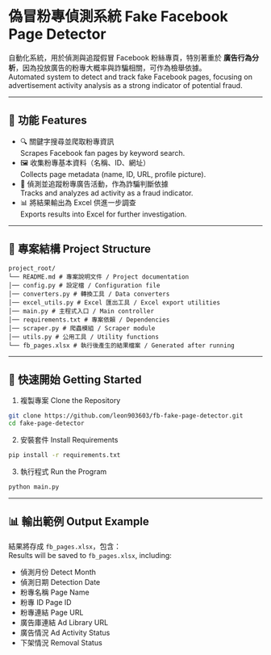 # 偽冒粉專偵測系統 Fake Facebook Page Detector

自動化系統，用於偵測與追蹤假冒 Facebook 粉絲專頁，特別著重於 **廣告行為分析**，因為投放廣告的粉專大概率與詐騙相關，可作為檢舉依據。  
Automated system to detect and track fake Facebook pages, focusing on advertisement activity analysis as a strong indicator of potential fraud.  

---

## 📌 功能 Features
- 🔍 關鍵字搜尋並爬取粉專資訊  
  Scrapes Facebook fan pages by keyword search.  
- 🖼️ 收集粉專基本資料（名稱、ID、網址）  
  Collects page metadata (name, ID, URL, profile picture).  
- 📢 偵測並追蹤粉專廣告活動，作為詐騙判斷依據  
  Tracks and analyzes ad activity as a fraud indicator.  
- 📊 將結果輸出為 Excel 供進一步調查  
  Exports results into Excel for further investigation.  

---

## 📂 專案結構 Project Structure
```
project_root/
└── README.md # 專案說明文件 / Project documentation
│── config.py # 設定檔 / Configuration file
│── converters.py # 轉換工具 / Data converters
│── excel_utils.py # Excel 匯出工具 / Excel export utilities
│── main.py # 主程式入口 / Main controller
│── requirements.txt # 專案依賴 / Dependencies
│── scraper.py # 爬蟲模組 / Scraper module
│── utils.py # 公用工具 / Utility functions
└── fb_pages.xlsx # 執行後產生的結果檔案 / Generated after running
```
---

## 🚀 快速開始 Getting Started
1. 複製專案 Clone the Repository
```bash
git clone https://github.com/leon903603/fb-fake-page-detector.git
cd fake-page-detector
```
2. 安裝套件 Install Requirements
```bash
pip install -r requirements.txt
```
3. 執行程式 Run the Program
```bash
python main.py
```
---
## 📊 輸出範例 Output Example
結果將存成 `fb_pages.xlsx`，包含：  
Results will be saved to `fb_pages.xlsx`, including:

- 偵測月份 Detect Month  
- 偵測日期 Detection Date  
- 粉專名稱 Page Name  
- 粉專 ID Page ID  
- 粉專連結 Page URL  
- 廣告庫連結 Ad Library URL  
- 廣告情況 Ad Activity Status  
- 下架情況 Removal Status  

